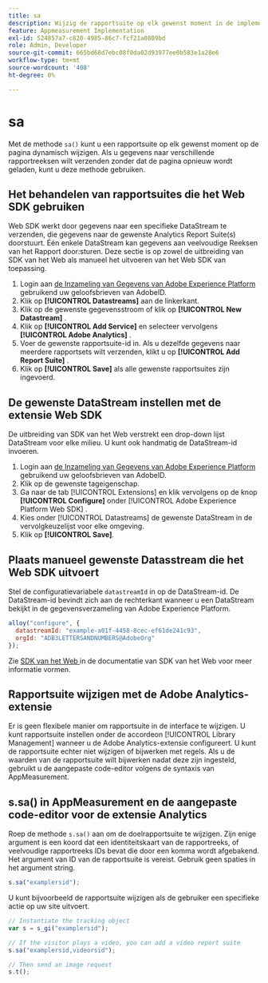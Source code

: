 ```yaml
---
title: sa
description: Wijzig de rapportsuite op elk gewenst moment in de implementatie.
feature: Appmeasurement Implementation
exl-id: 524857a7-c820-4985-86c7-fcf21a0809bd
role: Admin, Developer
source-git-commit: 665bd68d7ebc08f0da02d93977ee0b583e1a28e6
workflow-type: tm+mt
source-wordcount: '408'
ht-degree: 0%

---
```


# sa

Met de methode `sa()` kunt u een rapportsuite op elk gewenst moment op de pagina dynamisch wijzigen. Als u gegevens naar verschillende rapportreeksen wilt verzenden zonder dat de pagina opnieuw wordt geladen, kunt u deze methode gebruiken.

## Het behandelen van rapportsuites die het Web SDK gebruiken

Web SDK werkt door gegevens naar een specifieke DataStream te verzenden, die gegevens naar de gewenste Analytics Report Suite(s) doorstuurt. Één enkele DataStream kan gegevens aan veelvoudige Reeksen van het Rapport door:sturen. Deze sectie is op zowel de uitbreiding van SDK van het Web als manueel het uitvoeren van het Web SDK van toepassing.

1. Login aan [ de Inzameling van Gegevens van Adobe Experience Platform ](https://experience.adobe.com/data-collection) gebruikend uw geloofsbrieven van AdobeID.
1. Klik op **[!UICONTROL Datastreams]** aan de linkerkant.
1. Klik op de gewenste gegevensstroom of klik op **[!UICONTROL New Datastream]** .
1. Klik op **[!UICONTROL Add Service]** en selecteer vervolgens **[!UICONTROL Adobe Analytics]** .
1. Voer de gewenste rapportsuite-id in. Als u dezelfde gegevens naar meerdere rapportsets wilt verzenden, klikt u op **[!UICONTROL Add Report Suite]** .
1. Klik op **[!UICONTROL Save]** als alle gewenste rapportsuites zijn ingevoerd.

## De gewenste DataStream instellen met de extensie Web SDK

De uitbreiding van SDK van het Web verstrekt een drop-down lijst DataStream voor elke milieu. U kunt ook handmatig de DataStream-id invoeren.

1. Login aan [ de Inzameling van Gegevens van Adobe Experience Platform ](https://experience.adobe.com/data-collection) gebruikend uw geloofsbrieven van AdobeID.
1. Klik op de gewenste tageigenschap.
1. Ga naar de tab [!UICONTROL Extensions] en klik vervolgens op de knop **[!UICONTROL Configure]** onder [!UICONTROL Adobe Experience Platform Web SDK] .
1. Kies onder [!UICONTROL Datastreams] de gewenste DataStream in de vervolgkeuzelijst voor elke omgeving.
1. Klik op **[!UICONTROL Save]**.

## Plaats manueel gewenste Datasstream die het Web SDK uitvoert

Stel de configuratievariabele `datastreamId` in op de DataStream-id. De DataStream-id bevindt zich aan de rechterkant wanneer u een DataStream bekijkt in de gegevensverzameling van Adobe Experience Platform.

```js
alloy("configure", {
  datastreamId: "example-a01f-4458-8cec-ef61de241c93",
  orgId: "ADB3LETTERSANDNUMBERS@AdobeOrg"
});
```

Zie [ SDK van het Web ](https://experienceleague.adobe.com/docs/experience-platform/edge/fundamentals/configuring-the-sdk.html) in de documentatie van SDK van het Web voor meer informatie vormen.

## Rapportsuite wijzigen met de Adobe Analytics-extensie

Er is geen flexibele manier om rapportsuite in de interface te wijzigen. U kunt rapportsuite instellen onder de accordeon [!UICONTROL Library Management] wanneer u de Adobe Analytics-extensie configureert. U kunt de rapportsuite echter niet wijzigen of bijwerken met regels. Als u de waarden van de rapportsuite wilt bijwerken nadat deze zijn ingesteld, gebruikt u de aangepaste code-editor volgens de syntaxis van AppMeasurement.

## s.sa() in AppMeasurement en de aangepaste code-editor voor de extensie Analytics

Roep de methode `s.sa()` aan om de doelrapportsuite te wijzigen. Zijn enige argument is een koord dat een identiteitskaart van de rapportreeks, of veelvoudige rapportreeks IDs bevat die door een komma wordt afgebakend. Het argument van ID van de rapportsuite is vereist. Gebruik geen spaties in het argument string.

```js
s.sa("examplersid");
```

U kunt bijvoorbeeld de rapportsuite wijzigen als de gebruiker een specifieke actie op uw site uitvoert.

```js
// Instantiate the tracking object
var s = s_gi("examplersid");

// If the visitor plays a video, you can add a video report suite
s.sa("examplersid,videorsid");

// Then send an image request
s.t();
```

